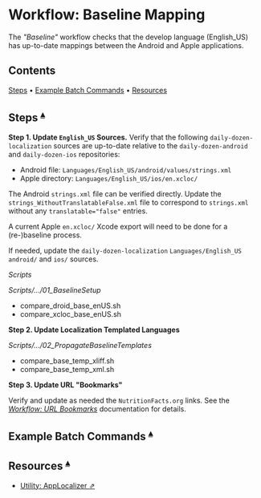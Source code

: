 # Workflow: Baseline Mapping

The _"Baseline"_ workflow checks that the develop language (English_US) has up-to-date mappings between the Android and Apple applications.

## Contents <a id="contents"></a>
[Steps](#steps-) •
[Example Batch Commands](#example-batch-commands-) •
[Resources](#resources-)

## Steps <a id="steps-"></a><sup>[▴](#contents)</sup>

**Step 1. Update `English_US` Sources.** Verify that the following `daily-dozen-localization` sources are up-to-date relative to the `daily-dozen-android` and `daily-dozen-ios` repositories:

* Android file: `Languages/English_US/android/values/strings.xml`
* Apple directory: `Languages/English_US/ios/en.xcloc/`

The Android `strings.xml` file can be verified directly. Update the  `strings_WithoutTranslatableFalse.xml` file to correspond to `strings.xml` without any `translatable="false"` entries.

A current Apple `en.xcloc/` Xcode export will need to be done for a (re-)baseline process.

If needed, update the `daily-dozen-localization` `Languages/English_US` `android/` and `ios/` sources.

_Scripts_

_Scripts/…/01_BaselineSetup_

* compare_droid_base_enUS.sh
* compare_xcloc_base_enUS.sh

**Step 2. Update Localization Templated Languages**

_Scripts/…/02_PropagateBaselineTemplates_

* compare_base_temp_xliff.sh
* compare_base_temp_xml.sh

**Step 3. Update URL "Bookmarks"**

Verify and update as needed the `NutritionFacts.org` links. See the _[Workflow: URL Bookmarks](Workflow_URLs.md)_ documentation for details.

## Example Batch Commands <a id="example-batch-commands-"></a><sup>[▴](#contents)</sup>

## Resources <a id="resources-"></a><sup>[▴](#contents)</sup>

* [Utility: AppLocalizer ⇗](../Utilities/AppLocalizerLib/README.md)
